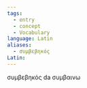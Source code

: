 ```yaml
---
tags:
  - entry
  - concept
  - Vocabulary
language: Latin
aliases:
  - συμβεβηκός
Latin:
---
```

συμβεβηκός
da συμβαινω
